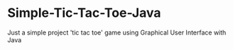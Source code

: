 # Simple-Tic-Tac-Toe-Java
Just a simple project 'tic tac toe' game using Graphical User Interface with Java
